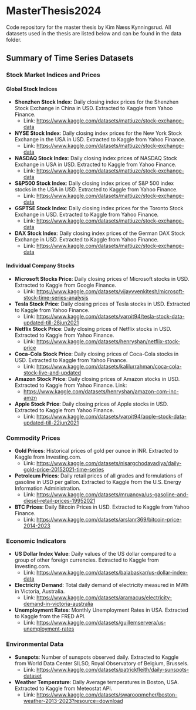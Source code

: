 # MasterThesis2024
Code repository for the master thesis by Kim Næss Kynningsrud. All datasets used in the thesis are listed below and can be found in the data folder.


## Summary of Time Series Datasets

### Stock Market Indices and Prices

#### Global Stock Indices
- **Shenzhen Stock Index**: Daily closing index prices for the Shenzhen Stock Exchange in China in USD. Extracted to Kaggle from Yahoo Finance.
    - Link: https://www.kaggle.com/datasets/mattiuzc/stock-exchange-data
- **NYSE Stock Index**: Daily closing index prices for the New York Stock Exchange in the USA in USD. Extracted to Kaggle from Yahoo Finance.
    - Link: https://www.kaggle.com/datasets/mattiuzc/stock-exchange-data
- **NASDAQ Stock Index**: Daily closing index prices of NASDAQ Stock Exchange in USA in USD. Extracted to Kaggle from Yahoo Finance.
    - Link: https://www.kaggle.com/datasets/mattiuzc/stock-exchange-data
- **S&P500 Stock Index**: Daily closing index prices of S&P 500 index stocks in the USA in USD. Extracted to Kaggle from Yahoo Finance.
    - Link: https://www.kaggle.com/datasets/mattiuzc/stock-exchange-data
- **GSPTSE Stock Index**: Daily closing index prices for the Toronto Stock Exchange in USD. Extracted to Kaggle from Yahoo Finance.
    - Link: https://www.kaggle.com/datasets/mattiuzc/stock-exchange-data
- **DAX Stock Index**: Daily closing index prices of the German DAX Stock Exchange in USD. Extracted to Kaggle from Yahoo Finance.
    - Link: https://www.kaggle.com/datasets/mattiuzc/stock-exchange-data


#### Individual Company Stocks
- **Microsoft Stocks Price**: Daily closing prices of Microsoft stocks in USD. Extracted to Kaggle from Google Finance.
    - Link: https://www.kaggle.com/datasets/vijayvvenkitesh/microsoft-stock-time-series-analysis
- **Tesla Stock Price**: Daily closing prices of Tesla stocks in USD. Extracted to Kaggle from Yahoo Finance.
    - Link: https://www.kaggle.com/datasets/varpit94/tesla-stock-data-updated-till-28jun2021
- **Netflix Stock Price**: Daily closing prices of Netflix stocks in USD. Extracted to Kaggle from Yahoo Finance.
    - Link: https://www.kaggle.com/datasets/henryshan/netflix-stock-price
- **Coca-Cola Stock Price**: Daily closing prices of Coca-Cola stocks in USD. Extracted to Kaggle from Yahoo Finance.
    - Link: https://www.kaggle.com/datasets/kalilurrahman/coca-cola-stock-live-and-updated
- **Amazon Stock Price**: Daily closing prices of Amazon stocks in USD. Extracted to Kaggle from Yahoo Finance. Link:
    - https://www.kaggle.com/datasets/henryshan/amazon-com-inc-amzn
- **Apple Stock Price**: Daily closing prices of Apple stocks in USD. Extracted to Kaggle from Yahoo Finance.
    - Link: https://www.kaggle.com/datasets/varpit94/apple-stock-data-updated-till-22jun2021

### Commodity Prices
- **Gold Prices**: Historical prices of gold per ounce in INR. Extracted to Kaggle from Investing.com.
    - Link: https://www.kaggle.com/datasets/nisargchodavadiya/daily-gold-price-20152021-time-series
- **Petroleum Prices**: Daily retail prices of all grades and formulations of gasoline in USD per gallon. Extracted to Kaggle from the U.S. Energy Information Administration.
    - Link: https://www.kaggle.com/datasets/mruanova/us-gasoline-and-diesel-retail-prices-19952021
- **BTC Prices**: Daily Bitcoin Prices in USD. Extracted to Kaggle from Yahoo Finance.
    - Link: https://www.kaggle.com/datasets/arslanr369/bitcoin-price-2014-2023

### Economic Indicators
- **US Dollar Index Value**: Daily values of the US dollar compared to a group of other foreign currencies. Extracted to Kaggle from Investing.com.
    - Link: https://www.kaggle.com/datasets/balabaskar/us-dollar-index-data
- **Electricity Demand**: Total daily demand of electricity measured in MWh in Victoria, Australia.
    - Link: https://www.kaggle.com/datasets/aramacus/electricity-demand-in-victoria-australia
- **Unemployment Rates**: Monthly Unemployment Rates in USA. Extracted to Kaggle from the FRED API.
    - Link: https://www.kaggle.com/datasets/guillemservera/us-unemployment-rates

### Environmental Data
- **Sunspots**: Number of sunspots observed daily. Extracted to Kaggle from World Data Center SILSO, Royal Observatory of Belgium, Brussels.
    - Link: https://www.kaggle.com/datasets/patrickfleith/daily-sunspots-dataset
- **Weather Temperature**: Daily Average temperatures in Boston, USA. Extracted to Kaggle from Meteostat API.
    - Link: https://www.kaggle.com/datasets/swaroopmeher/boston-weather-2013-2023?resource=download
